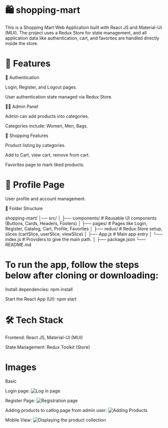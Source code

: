 # 🛍️ shopping-mart

This is a Shopping Mart Web Application built with React JS and Material-UI (MUI).
The project uses a Redux Store for state management, and all application data like authentication, cart, and favorites are handled directly inside the store.

# 📌 Features

🔐 Authentication

Login, Register, and Logout pages.

User authentication state managed via Redux Store.

👩‍💻 Admin Panel

Admin can add products into categories.

Categories include: Women, Men, Bags.

🛒 Shopping Features

Product listing by categories.

Add to Cart, view cart, remove from cart.

Favorites page to mark liked products.

# 👤 Profile Page

User profile and account management.

📂 Folder Structure

shopping-mart/
│── src/
│   ├── components/          # Reusable UI components (Buttons, Cards, Headers, Footers)
│   ├── pages/               # Pages like Login, Register, Catalog, Cart, Profile, Favorites
│   ├── redux/               # Redux Store setup, slices (cartSlice, userSlice, viewSlice)
│   ├── App.js               # Main app entry
│   └── index.js             # Providers to give the main path.
│
├── package.json
└── README.md

# To run the app, follow the steps below after cloning or downloading:

Install dependencies: npm install

Start the React App (UI): npm start

# 🛠️ Tech Stack

Frontend: React JS, Material-UI (MUI)

State Management: Redux Toolkit (Store)


# Images
Basic

Login page:
![Log in page](image.png)

Register Page:
![Registration page](image-1.png)

Adding products to catlog page from admin user:
![Adding Products](image-2.png)

Mobile View:
![Displaying the product collection](image-3.png)
